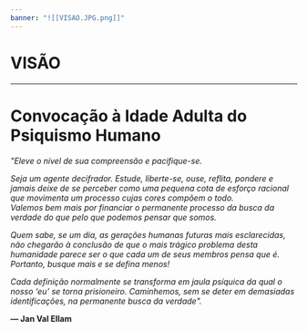 ```yaml
---
banner: "![[VISAO.JPG.png]]"
---
```



# VISÃO
---
# Convocação à Idade Adulta do Psiquismo Humano

_"Eleve o nível de sua compreensão e pacifique-se._

_Seja um agente decifrador. Estude, liberte-se, ouse, reflita, pondere e jamais deixe de se perceber como uma pequena cota de esforço racional que movimenta um processo cujas cores compõem o todo.  
Valemos bem mais por financiar o permanente processo da busca da verdade do que pelo que podemos pensar que somos._

_Quem sabe, se um dia, as gerações humanas futuras mais esclarecidas, não chegarão à conclusão de que o mais trágico problema desta humanidade parece ser o que cada um de seus membros pensa que é.  
Portanto, busque mais e se defina menos!_

_Cada definição normalmente se transforma em jaula psíquica da qual o nosso ‘eu’ se torna prisioneiro. Caminhemos, sem se deter em demasiadas identificações, na permanente busca da verdade"._

**— Jan Val Ellam**